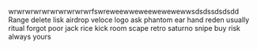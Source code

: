 wrwrwrwrwrwrwrwrwrwrfswreweewweweewewewewwsdsdssdsdsdd
Range
delete
lisk airdrop
veloce
logo
ask
phantom
ear
hand
reden
usually
ritual
forgot
poor
jack
rice
kick
room
scape
retro
saturno
snipe
buy
risk
always
yours
